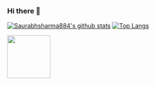 ### Hi there 👋

<!--
**Saurabhsharma884/Saurabhsharma884** is a ✨ _special_ ✨ repository because its `README.md` (this file) appears on your GitHub profile.

Here are some ideas to get you started:

- 🔭 I’m currently working on ...
- 🌱 I’m currently learning ...
- 👯 I’m looking to collaborate on ...
- 🤔 I’m looking for help with ...
- 💬 Ask me about ...
- 📫 How to reach me: ...
- 😄 Pronouns: ...
- ⚡ Fun fact: ...
-->
[![Saurabhsharma884's github stats](https://github-readme-stats.vercel.app/api?username=Saurabhsharma884)](https://github.com/Saurabhsharma884/github-readme-stats)
[![Top Langs](https://github-readme-stats.vercel.app/api/top-langs/?username=Saurabhsharma884&layout=compact)](https://github.com/Saurabhsharma884/github-readme-stats)


<!--[![Saurabhsharma884's DEV Profile](https://d2fltix0v2e0sb.cloudfront.net/dev-badge.svg)](https://dev.to/saurabhsharma884)-->
    
<img src="https://d2fltix0v2e0sb.cloudfront.net/dev-badge.svg" width="100">
